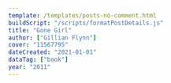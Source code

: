 ```yaml
---
template: /templates/posts-no-comment.html
buildScript: "/scripts/formatPostDetails.js"
title: "Gone Girl"
author: ["Gillian Flynn"]
cover: "11567795"
dateCreated: "2021-01-01"
dataTag: ["book"]
year: "2011"
---
```

